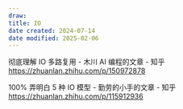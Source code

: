 ```yaml
---
draw:
title: IO
date created: 2024-07-14
date modified: 2025-02-06
---
```


彻底理解 IO 多路复用 - 木川 AI 编程的文章 - 知乎  
https://zhuanlan.zhihu.com/p/150972878

100% 弄明白 5 种 IO 模型 - 勤劳的小手的文章 - 知乎  
https://zhuanlan.zhihu.com/p/115912936
